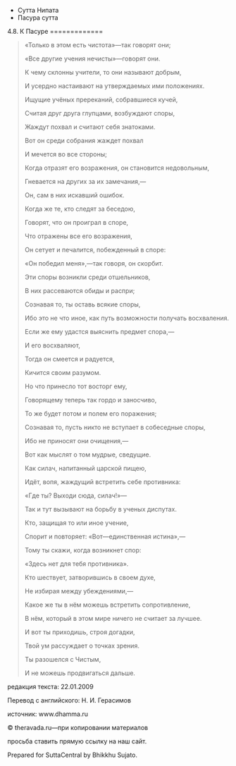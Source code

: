 









* Сутта Нипата
* Пасура сутта


4\.8\. К Пасуре
\=\=\=\=\=\=\=\=\=\=\=\=\=




> «Только в этом есть чистота»—так говорят они;  
> 
> «Все другие учения нечисты»—говорят они\.  
> 
> К чему склонны учители, то они называют добрым,  
> 
> И усердно настаивают на утверждаемых ими положениях\.
> 
> 
> Ищущие учёных пререканий, собравшиеся кучей,  
> 
> Считая друг друга глупцами, возбуждают споры,  
> 
> Жаждут похвал и считают себя знатоками\.
> 
> 
> Вот он среди собрания жаждет похвал  
> 
> И мечется во все стороны;  
> 
> Когда отразят его возражения, он становится недовольным,  
> 
> Гневается на других за их замечания,—  
> 
> Он, сам в них искавший ошибок\.
> 
> 
> Когда же те, кто следят за беседою,  
> 
> Говорят, что он проиграл в споре,  
> 
> Что отражены все его возражения,  
> 
> Он сетует и печалится, побежденный в споре:  
> 
> «Он победил меня»,—так говоря, он скорбит\.
> 
> 
> Эти споры возникли среди отшельников,  
> 
> В них рассеваются обиды и распри;  
> 
> Сознавая то, ты оставь всякие споры,  
> 
> Ибо это не что иное, как путь возможности получать восхваления\.
> 
> 
> Если же ему удастся выяснить предмет спора,—  
> 
> И его восхваляют,  
> 
> Тогда он смеется и радуется,  
> 
> Кичится своим разумом\.
> 
> 
> Но что принесло тот восторг ему,  
> 
> Говорящему теперь так гордо и заносчиво,  
> 
> То же будет потом и полем его поражения;  
> 
> Сознавая то, пусть никто не вступает в собеседные споры,  
> 
> Ибо не приносят они очищения,—  
> 
> Вот как мыслят о том мудрые, сведущие\.
> 
> 
> Как силач, напитанный царской пищею,  
> 
> Идёт, вопя, жаждущий встретить себе противника:  
> 
> «Где ты? Выходи сюда, силач\!»—  
> 
> Так и тут вызывают на борьбу в ученых диспутах\.
> 
> 
> Кто, защищая то или иное учение,  
> 
> Спорит и повторяет: «Вот—единственная истина»,—  
> 
> Тому ты скажи, когда возникнет спор:  
> 
> «Здесь нет для тебя противника»\.
> 
> 
> Кто шествует, затворившись в своем духе,  
> 
> Не избирая между убеждениями,—  
> 
> Какое же ты в нём можешь встретить сопротивление,  
> 
> В нём, который в этом мире ничего не считает за лучшее\.
> 
> 
> И вот ты приходишь, строя догадки,  
> 
> Твой ум рассуждает о точках зрения\.  
> 
> Ты разошелся с Чистым,  
> 
> И не можешь продвигаться дальше\.



редакция текста: 22\.01\.2009


Перевод с английского: Н\. И\. Герасимов


источник: www\.dhamma\.ru


© theravada\.ru—при копировании материалов


просьба ставить прямую ссылку на наш сайт\.


Prepared for SuttaCentral by Bhikkhu Sujato\.






